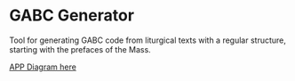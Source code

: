 # GABC Generator

Tool for generating GABC code from liturgical texts with a regular structure, starting with the prefaces of the Mass.

[APP Diagram here](https://excalidraw.com/#json=9GYKAKh3n0Suox5cLPlAK,5UB8FTcS7q38U4ebOoek8g)